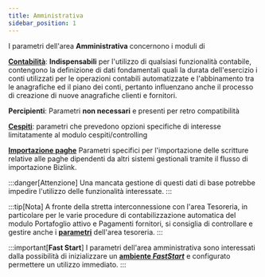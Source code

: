 ```yaml
---
title: Amministrativa
sidebar_position: 1
---
```


I parametri dell'area **Amministrativa** concernono i moduli di 

[**Contabilità**](/docs/configurations/parameters/finance/accounting-parameters): **Indispensabili** per l'utilizzo di qualsiasi funzionalità contabile, contengono la definizione di dati fondamentali quali la durata dell'esercizio i conti utilizzati per le operazioni contabili automatizzate e l'abbinamento tra le anagrafiche ed il piano dei conti, pertanto influenzano anche il processo di creazione di nuove anagrafiche clienti e fornitori.

**Percipienti**:  Parametri **non necessari** e presenti per retro compatibilità

[**Cespiti**](/docs/configurations/parameters/finance/fixed-assets-parameters): parametri che prevedono opzioni specifiche di interesse limitatamente al modulo cespiti/controlling

[**Importazione paghe**](/docs/configurations/parameters/finance/payroll-import-parameters) Parametri specifici per l'importazione delle scritture relative alle paghe dipendenti da altri sistemi gestionali tramite il flusso di importazione Bizlink.

:::danger[Attenzione]
Una mancata gestione di questi dati di base potrebbe impedire l'utilizzo delle funzionalità interessate.
:::

:::tip[Nota]
A fronte della stretta interconnessione con l'area Tesoreria, in particolare per le varie procedure di contabilizzazione automatica del modulo Portafoglio attivo e Pagamenti fornitori, si consiglia di controllare e gestire anche i [**parametri**](/docs/configurations/parameters/treasury/general-overview) dell'area tesoreria.
:::

:::important[**Fast Start**]
I parametri dell'area amministrativa sono interessati dalla possibilità di inizializzare un [**ambiente *FastStart***](/docs/guide/fast-start) e configurato permettere un utilizzo immediato.
:::